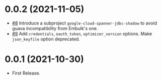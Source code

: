 0.0.2 (2021-11-05)
==================

* [#8](https://github.com/trocco-io/embulk-input-spanner/pull/8) Introduce a subproject `google-cloud-spanner-jdbc-shadow` to avoid guava incompatibility from Embulk's one.
* [#9](https://github.com/trocco-io/embulk-input-spanner/pull/9) Add `credentials`, `oauth_token`, `optimizer_version` options. Make `json_keyfile` option deprecated.

0.0.1 (2021-10-30)
==================

* First Release.

